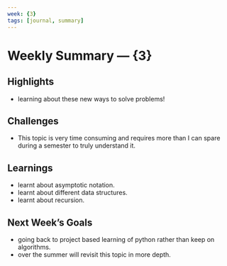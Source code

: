 ```yaml
---
week: {3}        
tags: [journal, summary]
---
```


# Weekly Summary — {3}

## Highlights

- learning about these new ways to solve problems!

## Challenges

- This topic is very time consuming and requires more than I can spare during a semester to truly understand it.

## Learnings

- learnt about asymptotic notation.
- learnt about different data structures.
- learnt about recursion.

## Next Week’s Goals

- going back to project based learning of python rather than keep on algorithms.
- over the summer will revisit this topic in more depth.
